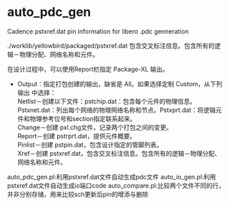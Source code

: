 # auto_pdc_gen
Cadence pstxref.dat pin information for libero .pdc genneration

./worklib/yellowbird/packaged/pstxref.dat 包含交叉标注信息。包含所有的逻辑－物理分配、网络名称和元件。


在设计过程中，可以使用Report栏指定 Package-XL 输出。
*  Output：指定打包创建的输出，缺省是 All。如果选择定制 Custom，从下列输出 
中选择：  
Netlist－创建以下文件：pstchip.dat：包含每个元件的物理信息。Pstxnet.dat：列出每个网络的物理网络名称和节点。Pstxprt.dat：将逻辑元件和物理参考位号和section指定联系起来。  
Change－创建 pxl.chg文件，记录两个打包之间的变更。  
Report－创建 pstrprt.dat，提供元件概要。  
Pinlist－创建 pstpin.dat，包含设计指定的管脚列表。  
Xref－创建 pstxref.dat，包含交叉标注信息。包含所有的逻辑－物理分配、网络名称和元件。

auto_pdc_gen.pl:利用pstxref.dat文件自动生成pdc文件
auto_io_gen.pl:利用pstxref.dat文件自动生成io端口code
auto_compare.pl:比较两个文件不同的行，并非分别存储，用来比较sch更新后pin的增添与删除
